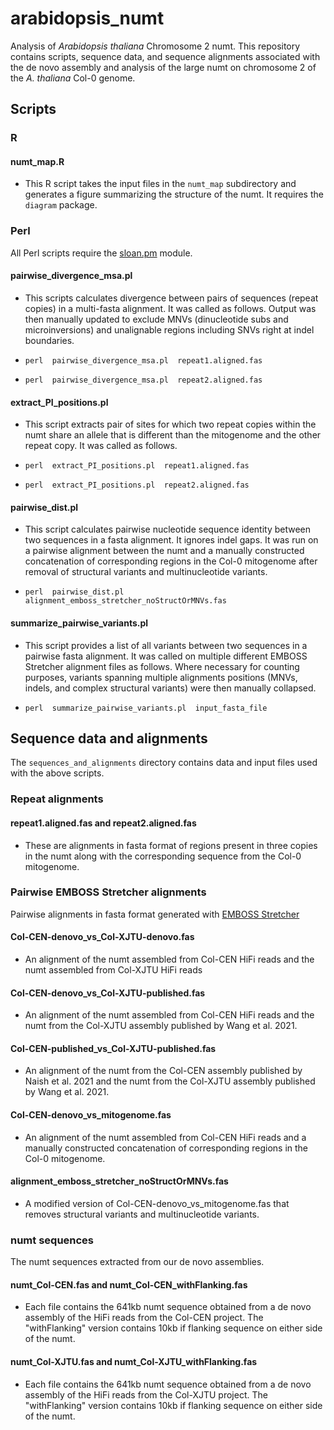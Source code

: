 # arabidopsis_numt
Analysis of *Arabidopsis thaliana* Chromosome 2 numt. This repository contains scripts, sequence data, and sequence alignments associated with the de novo assembly and analysis of the large numt on chromosome 2 of the *A. thaliana* Col-0 genome.

## Scripts

### R

#### numt_map.R

- This R script takes the input files in the `numt_map` subdirectory and generates a figure summarizing the structure of the numt. It requires the `diagram` package.

### Perl

All Perl scripts require the [sloan.pm](https://github.com/dbsloan/perl_modules) module.

#### pairwise_divergence_msa.pl

- This scripts calculates divergence between pairs of sequences (repeat copies) in a multi-fasta alignment. It was called as follows. Output was then manually updated to exclude MNVs (dinucleotide subs and microinversions) and unalignable regions including SNVs right at indel boundaries.

- `perl  pairwise_divergence_msa.pl  repeat1.aligned.fas`

- `perl  pairwise_divergence_msa.pl  repeat2.aligned.fas`

#### extract_PI_positions.pl

- This script extracts pair of sites for which two repeat copies within the numt share an allele that is different than the mitogenome and the other repeat copy. It was called as follows.

- `perl  extract_PI_positions.pl  repeat1.aligned.fas`

- `perl  extract_PI_positions.pl  repeat2.aligned.fas`

#### pairwise_dist.pl

- This script calculates pairwise nucleotide sequence identity between two sequences in a fasta alignment. It ignores indel gaps. It was run on a pairwise alignment between the numt and a manually constructed concatenation of corresponding regions in the Col-0 mitogenome after removal of structural variants and multinucleotide variants.

- `perl  pairwise_dist.pl  alignment_emboss_stretcher_noStructOrMNVs.fas`

#### summarize_pairwise_variants.pl

- This script provides a list of all variants between two sequences in a pairwise fasta alignment. It was called on multiple different EMBOSS Stretcher alignment files as follows. Where necessary for counting purposes, variants spanning multiple alignments positions (MNVs, indels, and complex structural variants) were then manually collapsed.

- `perl  summarize_pairwise_variants.pl  input_fasta_file`

## Sequence data and alignments

The `sequences_and_alignments` directory contains data and input files used with the above scripts.

### Repeat alignments

#### repeat1.aligned.fas and repeat2.aligned.fas

- These are alignments in fasta format of regions present in three copies in the numt along with the corresponding sequence from the Col-0 mitogenome.

### Pairwise EMBOSS Stretcher alignments

Pairwise alignments in fasta format generated with [EMBOSS Stretcher](https://www.ebi.ac.uk/Tools/psa/emboss_stretcher/)

#### Col-CEN-denovo_vs_Col-XJTU-denovo.fas

- An alignment of the numt assembled from Col-CEN HiFi reads and the numt assembled from Col-XJTU HiFi reads

#### Col-CEN-denovo_vs_Col-XJTU-published.fas

- An alignment of the numt assembled from Col-CEN HiFi reads and the numt from the Col-XJTU assembly published by Wang et al. 2021.

#### Col-CEN-published_vs_Col-XJTU-published.fas

- An alignment of the numt from the Col-CEN assembly published by Naish et al. 2021 and the numt from the Col-XJTU assembly published by Wang et al. 2021.

#### Col-CEN-denovo_vs_mitogenome.fas

- An alignment of the numt assembled from Col-CEN HiFi reads and a manually constructed concatenation of corresponding regions in the Col-0 mitogenome.

#### alignment_emboss_stretcher_noStructOrMNVs.fas

- A modified version of Col-CEN-denovo_vs_mitogenome.fas that removes structural variants and multinucleotide variants.

### numt sequences

The numt sequences extracted from our de novo assemblies.

#### numt_Col-CEN.fas and numt_Col-CEN_withFlanking.fas

- Each file contains the 641kb numt sequence obtained from a de novo assembly of the HiFi reads from the Col-CEN project. The "withFlanking" version contains 10kb if flanking sequence on either side of the numt.

#### numt_Col-XJTU.fas and numt_Col-XJTU_withFlanking.fas

- Each file contains the 641kb numt sequence obtained from a de novo assembly of the HiFi reads from the Col-XJTU project. The "withFlanking" version contains 10kb if flanking sequence on either side of the numt.

